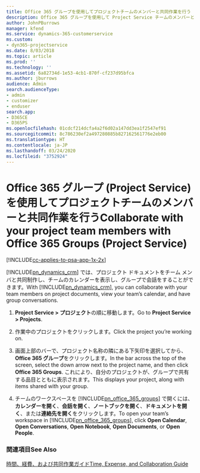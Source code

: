 ```yaml
---
title: Office 365 グループを使用してプロジェクトチームのメンバーと共同作業を行う
description: Office 365 グループを使用して Project Service チームのメンバーと共同作業する方法
author: JohnPBurrows
manager: kfend
ms.service: dynamics-365-customerservice
ms.custom:
- dyn365-projectservice
ms.date: 8/03/2018
ms.topic: article
ms.prod: ''
ms.technology: ''
ms.assetid: 6a82734d-1e53-4cb1-870f-cf237d95bfca
ms.author: jburrows
audience: Admin
search.audienceType:
- admin
- customizer
- enduser
search.app:
- D365CE
- D365PS
ms.openlocfilehash: 01cdcf214dcfa4a2f6d02a147dd3ea1f2547ef91
ms.sourcegitcommit: 8c786230ef2a497280885b827162561776e2eb00
ms.translationtype: HT
ms.contentlocale: ja-JP
ms.lasthandoff: 03/24/2020
ms.locfileid: "3752924"
---
```

# <a name="collaborate-with-your-project-team-members-with-office-365-groups-project-service"></a><span data-ttu-id="fd8b5-103">Office 365 グループ (Project Service) を使用してプロジェクトチームのメンバーと共同作業を行う</span><span class="sxs-lookup"><span data-stu-id="fd8b5-103">Collaborate with your project team members with Office 365 Groups (Project Service)</span></span>

[!INCLUDE[cc-applies-to-psa-app-1x-2x](../includes/cc-applies-to-psa-app-1x-2x.md)]

<span data-ttu-id="fd8b5-104">[!INCLUDE[pn_dynamics_crm](../includes/pn-dynamics-crm.md)] では、プロジェクト ドキュメントをチーム メンバと共同制作し、チームのカレンダーを表示し、グループで会話をすることができます。</span><span class="sxs-lookup"><span data-stu-id="fd8b5-104">With [!INCLUDE[pn_dynamics_crm](../includes/pn-dynamics-crm.md)], you can collaborate with your team members on project documents, view your team’s calendar, and have group conversations.</span></span>  
  
1. <span data-ttu-id="fd8b5-105">**Project Service > プロジェクト**の順に移動します。</span><span class="sxs-lookup"><span data-stu-id="fd8b5-105">Go to **Project Service > Projects**.</span></span>  
  
2. <span data-ttu-id="fd8b5-106">作業中のプロジェクトをクリックします。</span><span class="sxs-lookup"><span data-stu-id="fd8b5-106">Click the project you’re working on.</span></span>  
  
3. <span data-ttu-id="fd8b5-107">画面上部のバーで、プロジェクト名称の隣にある下矢印を選択してから、 **Office 365 グループ**をクリックします。</span><span class="sxs-lookup"><span data-stu-id="fd8b5-107">In the bar across the top of the screen, select the down arrow next to the project name, and then click **Office 365 Groups**.</span></span> <span data-ttu-id="fd8b5-108">これにより、自分のプロジェクトが、グループで共有する品目とともに表示されます。</span><span class="sxs-lookup"><span data-stu-id="fd8b5-108">This displays your project, along with items shared with your group.</span></span>  
  
4. <span data-ttu-id="fd8b5-109">チームのワークスペースを [!INCLUDE[pn_office_365_groups](../includes/pn-office-365-groups.md)] で開くには、**カレンダーを開く**、**会話を開く**、**ノートブックを開く**、**ドキュメントを開く**、または**連絡先を開く**をクリックします。</span><span class="sxs-lookup"><span data-stu-id="fd8b5-109">To open your team’s workspace in [!INCLUDE[pn_office_365_groups](../includes/pn-office-365-groups.md)], click **Open Calendar**, **Open Conversations**, **Open Notebook**, **Open Documents**, or **Open People**.</span></span>  
  
### <a name="see-also"></a><span data-ttu-id="fd8b5-110">関連項目</span><span class="sxs-lookup"><span data-stu-id="fd8b5-110">See Also</span></span>  
 [<span data-ttu-id="fd8b5-111">時間、経費、および共同作業ガイド</span><span class="sxs-lookup"><span data-stu-id="fd8b5-111">Time, Expense, and Collaboration Guide</span></span>](../project-service/time-expense-collaboration-guide.md)

